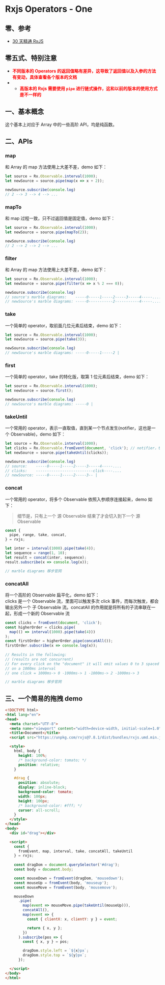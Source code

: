 # Rxjs Operators - One

## 零、参考
* [30 天精通 RxJS](https://blog.jerry-hong.com/series/rxjs)

## 零五式、特别注意
* <strong><font color=red>不同版本的 Operators 的返回值略有差异，这导致了返回值以及入参的方法有变动，具体查看各个版本的文档</font></strong>
* * <strong><font color=red>高版本的 Rxjs 需要使用 ```pipe``` 进行链式操作，这和以前的版本的使用方式是不一样的</font></strong>

## 一、基本概念
这个基本上对应于 Array 中的一些高阶 API，均是纯函数。

## 二、APIs
### map
和 Array 的 map 方法使用上大差不差，demo 如下：
```js
let source = Rx.Observable.interval(1000);
let newSource = source.pipe(map(x => x + 2));

newSource.subscribe(console.log)
// 2 --> 3 --> 4 --> ...
```

### mapTo
和 map 过程一致，只不过返回值是固定值，demo 如下：
```js
let source = Rx.Observable.interval(1000);
let newSource = source.pipe(mapTo(2));

newSource.subscribe(console.log)
// 2 --> 2 --> 2 --> ...
```

### filter
和 Array 的 map 方法使用上大差不差，demo 如下：
```js
let source = Rx.Observable.interval(1000);
let newSource = source.pipe(filter(x => x % 2 === 0));

newSource.subscribe(console.log)
// source's marble diagrams:    -----0-----1-----2-----3-----4-----....
// newSource's marble diagrams: -----0-----------2-----------4-----....
```

### take
一个简单的 operator，取前面几位元素后结束，demo 如下：
```js
let source = Rx.Observable.interval(1000);
let newSource = source.pipe(take(3));

newSource.subscribe(console.log)
// newSource's marble diagrams: -----0-----1-----2 |
```

### first
一个简单的 operator，take 的特化版，取第 1 位元素后结束，demo 如下：
```js
let source = Rx.Observable.interval(1000);
let newSource = source.first();

newSource.subscribe(console.log)
// newSource's marble diagrams: -----0 |
```

### takeUntil
一个常用的 operator，表示一直取值，直到某一个节点发生(notifier，这也是一个 Observable)，demo 如下：
```js
let source = Rx.Observable.interval(1000);
let clicks = Rx.Observable.fromEvent(document, 'click'); // notifier，takeUtil 的入参
let newSource = source.pipe(takeUntil(clicks));

newSource.subscribe(console.log)
// source:    -----0-----1-----2-----3-----4-----....
// clicks:    --------------------------click----....
// newSource: -----0-----1-----2-----3-- |
```

### concat
一个常用的 operator，将多个 Observable 依照入参顺序连接起来，demo 如下：
> 细节是，只有上一个 源 Observable 结束了才会切入到下一个 源 Observable
```js
const { 
  pipe, range, take, concat,
} = rxjs;

let inter = interval(1000).pipe(take(4));
let sequence = range(1, 10);
let result = concat(inter, sequence);
result.subscribe(x => console.log(x));

// marble diagrams 移步官网
```

### concatAll
将一个高阶的 Observable 扁平化，demo 如下：  
clicks 是一个 Observable 流，里面可以触发多次 click 事件，而每次触发，都会输出另外一个 子 Observable 流。concatAll 的作用就是将所有的子流串联在一起，形成一个新的 Observable 流
```js
const clicks = fromEvent(document, 'click');
const higherOrder = clicks.pipe(
  map(() => interval(1000).pipe(take(4)))
);
const firstOrder = higherOrder.pipe(concatAll());
firstOrder.subscribe(x => console.log(x));
 
// Results in the following:
// (results are not concurrent)
// For every click on the "document" it will emit values 0 to 3 spaced
// on a 1000ms interval
// one click = 1000ms-> 0 -1000ms-> 1 -1000ms-> 2 -1000ms-> 3

// marble diagrams 移步官网
```

## 三、一个简易的拖拽 demo
```html
<!DOCTYPE html>
<html lang="en">
<head>
  <meta charset="UTF-8">
  <meta name="viewport" content="width=device-width, initial-scale=1.0">
  <title>Document</title>
  <script src="https://unpkg.com/rxjs@7.8.1/dist/bundles/rxjs.umd.min.js"></script>

  <style>
    html, body {
      height: 100%;
      /* background-color: tomato; */
      position: relative;
    }

    #drag {
      position: absolute;
      display: inline-block;
      background-color: tomato;
      width: 100px;
      height: 100px;
      /* background-color: #fff; */
      cursor: all-scroll;
    }
  </style>
</head>
<body>
  <div id="drag"></div>

  <script>
    const { 
      fromEvent, map, interval, take, concatAll, takeUntil
    } = rxjs;
    
    const dragDom = document.querySelector('#drag');
    const body = document.body;

    const mouseDown = fromEvent(dragDom, 'mousedown');
    const mouseUp = fromEvent(body, 'mouseup');
    const mouseMove = fromEvent(body, 'mousemove');

    mouseDown
      .pipe(
        map(event => mouseMove.pipe(takeUntil(mouseUp))),
        concatAll(),
        map(event => {
          const { clientX: x, clientY: y } = event;

          return { x, y };
        })
      ).subscribe(pos => {
        const { x, y } = pos;

        dragDom.style.left = `${x}px`;
        dragDom.style.top = `${y}px`;
      });

  </script>
</body>
</html>
```
